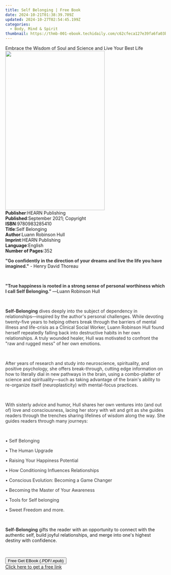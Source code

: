 ```yaml
---
title: Self Belonging | Free Book
date: 2024-10-21T01:38:39.709Z
updated: 2024-10-27T02:54:45.199Z
categories:
  - Body, Mind & Spirit
thumbnail: https://thmb-001-ebook.techidaily.com/c62cfeca127e39fa6fa03ba8d065e45c49b11661709bbf67778e8a64dbb83b28.jpg
---
```

<main id="book-container">
  <div class="flex flex-col">
    <div class="book-brief flex-1 py-6 px-4 sm:p-6 md:py-10 md:px-8">
      <!-- brief-->
      <div class="book-brief-main">
        Embrace the Wisdom of Soul and Science and Live Your Best Life
      </div>
    </div>
    <div
      class="book-meta-info flex-1 grid gap-4 col-start-1 col-end-3 row-start-1 sm:mb-6 sm:grid-cols-4 lg:gap-6 lg:col-start-2 lg:row-end-6 lg:row-span-6 lg:mb-0"
    >
      <div
        class="book-meta-info-left place-content-center mt-4 p-4 text-sm leading-6 col-start-2 col-span-2 dark:text-slate-400"
      >
        <img
          class="w-full h-500 object-cover rounded-lg sm:h-255 sm:col-span-2 lg:col-span-full"
          src="https://img-001-ebook.techidaily.com/c0b72e6b7c873b9a94a80064681c02ae51d8f0bf376d4b92f71f508e8b55af6e.jpg"
          alt=""
          width="312"
          height="500"
        />
      </div>
      <div
        class="book-meta-info-right mt-2 col-start-1 row-start-2 col-span-3 self-center"
      >
        <!-- meta data  -->
        <div class="flex flex-col px-4 md:px-8">
          <div class="flex-1">
            <strong>Publisher</strong>:<span class="px-2"
              >HEARN Publishing</span
            >
          </div>
          <div class="flex-1">
            <strong>Published</strong>:<span class="px-2"
              >September 2021; Copyright</span
            >
          </div>
          <div class="flex-1">
            <strong>ISBN</strong>:<span class="px-2">9780983285410</span>
          </div>
          <div class="flex-1">
            <strong>Title</strong>:<span class="px-2">Self Belonging</span>
          </div>
          <div class="flex-1">
            <strong>Author</strong>:<span class="px-2"
              >Luann Robinson Hull</span
            >
          </div>
          <div class="flex-1">
            <strong>Imprint</strong>:<span class="px-2">HEARN Publishing</span>
          </div>
          <div class="flex-1">
            <strong>Language</strong>:<span class="px-2">English</span>
          </div>
          <div class="flex-1">
            <strong>Number of Pages</strong>:<span class="px-2">352</span>
          </div>
        </div>
      </div>
    </div>
    <div class="book-description flex-1 py-6 px-4 sm:p-6 md:py-10 md:px-8">
      <div class="book-description-main">
        <div accordion-content="" id="description">
          <p>
            <strong style="color: rgb(51, 51, 51)"
              >"Go confidently in the direction of your dreams and live the life
              you have imagined."</strong
            >&nbsp;- Henry David Thoreau
          </p>
          <p><br /></p>
          <p>
            <strong style="color: rgb(51, 51, 51)"
              >"True happiness is rooted in a strong sense of personal
              worthiness which I call Self Belonging."&nbsp;</strong
            >―Luann Robinson Hull
          </p>
          <p><br /></p>
          <p>
            <strong style="color: rgb(51, 51, 51)">Self-Belonging</strong
            ><span style="color: rgb(51, 51, 51)"
              >&nbsp;dives deeply into the subject of dependency in
              relationships―inspired by the author's personal challenges. While
              devoting twenty-five years to helping others break through the
              barriers of mental illness and life-crisis as a Clinical Social
              Worker, Luann Robinson Hull found herself repeatedly falling back
              into destructive habits in her own relationships. A truly wounded
              healer, Hull was motivated to confront the "raw and rugged mess"
              of her own emotions.</span
            >
          </p>
          <p><br /></p>
          <p>
            <span style="color: rgb(51, 51, 51)"
              >After years of research and study into neuroscience,
              spirituality, and positive psychology, she offers break-through,
              cutting edge information on how to literally dial in new pathways
              in the brain, using a combo-platter of science and
              spirituality―such as taking advantage of the brain's ability to
              re-organize itself (neuroplasticity) with mental-focus
              practices.&nbsp;</span
            >
          </p>
          <p><br /></p>
          <p>
            <span style="color: rgb(51, 51, 51)"
              >With sisterly advice and humor, Hull shares her own ventures into
              (and out of) love and consciousness, lacing her story with wit and
              grit as she guides readers through the trenches sharing lifelines
              of wisdom along the way. She guides readers through many
              journeys:&nbsp;</span
            >
          </p>
          <p><br /></p>
          <p><span style="color: rgb(51, 51, 51)">• Self Belonging</span></p>
          <p><span style="color: rgb(51, 51, 51)">• The Human Upgrade</span></p>
          <p>
            <span style="color: rgb(51, 51, 51)"
              >• Raising Your Happiness Potential</span
            >
          </p>
          <p>
            <span style="color: rgb(51, 51, 51)"
              >• How Conditioning Influences Relationships</span
            >
          </p>
          <p>
            <span style="color: rgb(51, 51, 51)"
              >• Conscious Evolution: Becoming a Game Changer</span
            >
          </p>
          <p>
            <span style="color: rgb(51, 51, 51)"
              >• Becoming the Master of Your Awareness</span
            >
          </p>
          <p>
            <span style="color: rgb(51, 51, 51)"
              >• Tools for Self belonging</span
            >
          </p>
          <p>
            <span style="color: rgb(51, 51, 51)"
              >• Sweet Freedom and more.</span
            >
          </p>
          <p><br /></p>
          <p>
            <strong style="color: rgb(51, 51, 51)">Self-Belonging</strong
            >&nbsp;gifts the reader with an opportunity to connect with the
            authentic self, build joyful relationships, and merge into one's
            highest destiny with confidence.
          </p>
          <p><br /></p>
        </div>
        <div class="accordion-fader"></div>
      </div>
    </div>
    <div class="book-excerpts flex-1 py-6 px-4 sm:p-6 md:py-10 md:px-8"></div>
    <div
      class="book-about-author flex-1 py-6 px-4 sm:p-6 md:py-10 md:px-8"
    ></div>
    <div class="book-free-get flex-1 py-6 px-4 sm:p-6 md:py-10 md:px-8">
      <button
        id="btn-free-get"
        class="bg-blue-500 hover:bg-blue-700 text-white font-bold py-2 px-4 rounded"
      >
        Free Get EBook (.PDF/.epub)
      </button>
      <div id="countdown-display" class="px-2 text-lg mt-2"></div>
      <a
        id="free-link"
        class="hidden bg-blue-500 hover:bg-blue-700 text-white font-bold py-2 px-4 rounded"
        href="https://www.ebooks.com/en-us/book/210365846/self-belonging/luann-robinson-hull/"
        target="_blank"
        >Click here to get a free link</a
      >
    </div>
    <script>
      let countdownTime = 0;
      let countdownInterval = null;
      document
        .getElementById('btn-free-get')
        .addEventListener('click', startCountdown);
      function startCountdown() {
        countdownTime = new Date().getTime() + 60000 * 3;
        countdownInterval = setInterval(updateCountdown, 1000);
        document.getElementById('btn-free-get').disabled = true;
        document
          .getElementById('btn-free-get')
          .classList.add('bg-gray-500', 'cursor-not-allowed');
      }
      function updateCountdown() {
        let currentTime = new Date().getTime();
        let timeLeft = countdownTime - currentTime;
        let secondsLeft = Math.floor(timeLeft / 1000);
        document.getElementById('countdown-display').innerHTML =
          `Remaining time: ${secondsLeft} seconds.`;
        if (secondsLeft <= 0) {
          clearInterval(countdownInterval);
          document.getElementById('btn-free-get').classList.add('hidden');
          document.getElementById('free-link').classList.remove('hidden');
          document.getElementById('countdown-display').innerHTML = '';
        }
      }
    </script>
  </div>
</main>

<ins class="adsbygoogle"
      style="display:block"
      data-ad-client="ca-pub-7571918770474297"
      data-ad-slot="8358498916"
      data-ad-format="auto"
      data-full-width-responsive="true"></ins>
    